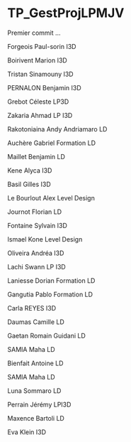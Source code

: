 # TP_GestProjLPMJV



Premier commit ...

Forgeois Paul-sorin I3D

Boirivent Marion I3D

Tristan Sinamouny I3D

PERNALON Benjamin I3D

Grebot Céleste LP3D

Zakaria Ahmad LP I3D

Rakotoniaina Andy Andriamaro LD

Auchère Gabriel Formation LD

Maillet Benjamin LD

Kene Alyca I3D

Basil Gilles I3D

Le Bourlout Alex Level Design

Journot Florian LD

Fontaine Sylvain I3D

Ismael Kone Level Design

Oliveira Andréa I3D

Lachi Swann LP I3D

Laniesse Dorian Formation LD

Gangutia Pablo Formation LD

Carla REYES I3D

Daumas Camille LD

Gaetan Romain Guidani LD

SAMIA Maha LD

Bienfait Antoine LD

SAMIA Maha LD

Luna Sommaro LD

Perrain Jérémy LPI3D

Maxence Bartoli LD



Eva Klein I3D
